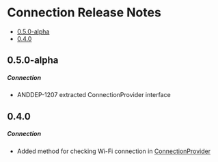 # Connection Release Notes

- [0.5.0-alpha](#050-alpha)
- [0.4.0](#040)

## 0.5.0-alpha
##### Connection
* ANDDEP-1207 extracted ConnectionProvider interface
## 0.4.0
##### Connection
* Added method for checking Wi-Fi connection in [ConnectionProvider](lib-connection/src/main/java/ru/surfstudio/android/connection/ConnectionProvider.kt)